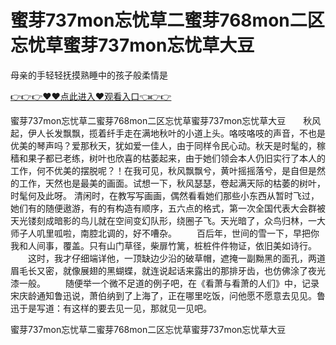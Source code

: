 # 蜜芽737mon忘忧草二蜜芽768mon二区忘忧草蜜芽737mon忘忧草大豆
母亲的手轻轻抚摸熟睡中的孩子般柔情是

<a href="https://github.com/qdmang/dhap/issues/1">👉👉👉♥♥点此进入♥观看入口👈👉👉</a>

蜜芽737mon忘忧草二蜜芽768mon二区忘忧草蜜芽737mon忘忧草大豆　　秋风起，伊人长发飘飘，揽着纤手走在满地秋叶的小道上头。咯吱咯吱的声音，不也是优美的琴声吗？爱那秋天，犹如爱一佳人，由于同样令民心动。秋天是时髦的，稼穑和果子都已老练，树叶也欣喜的枯萎起来，由于她们领会本人仍旧实行了本人的工作，何不优美的摆脱呢？！在我可见，秋风飘飘兮，黄叶摇摇落兮，是自但是然的工作，天然也是最美的画面。试想一下，秋风瑟瑟，卷起满天际的枯萎的树叶，时髦何及此呀。
清闲时，在教写写画画，偶然看看她们那些小东西从暂时飞过，她们有的随便遨游，有的有构造有顺序，五六点的格式，第一次全国代表大会群被天光镂刻成暗影的鸟儿就在空间变幻队形，绕圈子飞。天光暗了，众鸟归林，一大师子人叽里呱啦，南腔北调的，好不嘈杂。
　　百后年，世间的雪一下，早把你我和人间事，覆盖。只有山门草径，柴扉竹篱，桩桩件件物证，依旧美如诗行。
　　这时，我才仔细端详他，一顶缺边少沿的破草帽，遮掩一副黝黑的面孔，两道眉毛长又密，就像展翅的黑蝴蝶，就连说起话来露出的那排牙齿，也仿佛涂了夜光漆一般。
　　随便举一个微不足道的例子吧，在《看萧与看萧的人们》中，记录宋庆龄通知鲁迅说，萧伯纳到了上海了，正在哪里吃饭，问他愿不愿意去见见。鲁迅于是写道：有这样的要去见一见，那就见一见吧。

蜜芽737mon忘忧草二蜜芽768mon二区忘忧草蜜芽737mon忘忧草大豆
